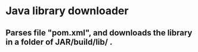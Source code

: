 # Java library downloader 

## Parses file "pom.xml", and downloads the library in a folder of JAR/build/lib/ .